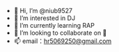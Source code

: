- 👋 Hi, I’m @niub9527
- 👀 I’m interested in DJ
- 🌱 I’m currently learning RAP
- 💞️ I’m looking to collaborate on 🎵
- 📫 email：hr5069250@gmail.com 

<!---
niub9527/niub9527 is a ✨ special ✨ repository because its `README.md` (this file) appears on your GitHub profile.
You can click the Preview link to take a look at your changes.
--->
